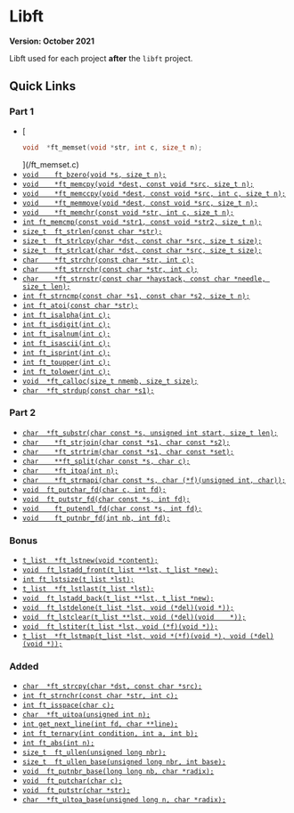# Libft

**Version: October 2021**

Libft used for each project **after** the `libft` project.

## Quick Links

### Part 1

- [
  ```c
  void  *ft_memset(void *str, int c, size_t n);
  ```
  ](/ft_memset.c)
- [`void	ft_bzero(void *s, size_t n);`](/ft_bzero.c)
- [`void	*ft_memcpy(void *dest, const void *src, size_t n);`](/ft_memcpy.c)
- [`void	*ft_memccpy(void *dest, const void *src, int c, size_t n);`](/ft_memccpy.c)
- [`void	*ft_memmove(void *dest, const void *src, size_t n);`](/ft_memmove.c)
- [`void	*ft_memchr(const void *str, int c, size_t n);`](/ft_memchr.c)
- [`int ft_memcmp(const void *str1, const void *str2, size_t n);`](/ft_memcmp.c)
- [`size_t	ft_strlen(const char *str);`](/ft_strlen.c)
- [`size_t	ft_strlcpy(char *dst, const char *src, size_t size);`](/ft_strlcpy.c)
- [`size_t	ft_strlcat(char *dst, const char *src, size_t size);`](/ft_strlcat.c)
- [`char	*ft_strchr(const char *str, int c);`](/ft_strchr.c)
- [`char	*ft_strrchr(const char *str, int c);`](/ft_strrchr.c)
- [`char	*ft_strnstr(const char *haystack, const char *needle, size_t len);`](/ft_strnstr.c)
- [`int ft_strncmp(const char *s1, const char *s2, size_t n);`](/ft_strncmp.c)
- [`int ft_atoi(const char *str);`](/ft_atoi.c)
- [`int ft_isalpha(int c);`](/ft_isalpha.c)
- [`int ft_isdigit(int c);`](/ft_isdigit.c)
- [`int ft_isalnum(int c);`](/ft_isalnum.c)
- [`int ft_isascii(int c);`](/ft_isascii.c)
- [`int ft_isprint(int c);`](/ft_isprint.c)
- [`int ft_toupper(int c);`](/ft_toupper.c)
- [`int ft_tolower(int c);`](/ft_tolower.c)
- [`void  *ft_calloc(size_t nmemb, size_t size);`](/ft_calloc.c)
- [`char  *ft_strdup(const char *s1);`](/ft_strdup.c)

### Part 2

- [`char  *ft_substr(char const *s, unsigned int start, size_t len);`](/ft_substr.c)
- [`char	*ft_strjoin(char const *s1, char const *s2);`](/ft_strjoin.c)
- [`char	*ft_strtrim(char const *s1, char const *set);`](/ft_strtrim.c)
- [`char	**ft_split(char const *s, char c);`](/ft_split.c)
- [`char	*ft_itoa(int n);`](/ft_itoa.c)
- [`char	*ft_strmapi(char const *s, char (*f)(unsigned int, char));`](/ft_strmapi.c)
- [`void  ft_putchar_fd(char c, int fd);`](/ft_putchar_fd.c)
- [`void  ft_putstr_fd(char const *s, int fd);`](/ft_putstr_fd.c)
- [`void	ft_putendl_fd(char const *s, int fd);`](/ft_putendl_fd.c)
- [`void	ft_putnbr_fd(int nb, int fd);`](/ft_putnbr_fd.c)

### Bonus

- [`t_list  *ft_lstnew(void *content);`](/ft_lstnew.c)
- [`void  ft_lstadd_front(t_list **lst, t_list *new);`](/ft_lstadd_front.c)
- [`int ft_lstsize(t_list *lst);`](/ft_lstsize.c)
- [`t_list  *ft_lstlast(t_list *lst);`](/ft_lstlast.c)
- [`void  ft_lstadd_back(t_list **lst, t_list *new);`](/ft_lstadd_back.c)
- [`void  ft_lstdelone(t_list *lst, void (*del)(void *));`](/ft_lstdelone.c)
- [`void  ft_lstclear(t_list **lst, void (*del)(void	*));`](/ft_lstclear.c)
- [`void  ft_lstiter(t_list *lst, void (*f)(void *));`](/ft_lstiter.c)
- [`t_list  *ft_lstmap(t_list *lst, void *(*f)(void *), void (*del)(void *));`](/ft_lstmap.c)

### Added

- [`char  *ft_strcpy(char *dst, const char *src);`](/ft_strcpy.c)
- [`int ft_strnchr(const char *str, int c);`](/ft_strnchr.c)
- [`int ft_isspace(char c);`](/ft_isspace.c)
- [`char  *ft_uitoa(unsigned int n);`](/ft_uitoa.c)
- [`int get_next_line(int fd, char **line);`](/get_next_line.c)
- [`int ft_ternary(int condition, int a, int b);`](/ft_ternary.c)
- [`int ft_abs(int n);`](/ft_abs.c)
- [`size_t  ft_ullen(unsigned long nbr);`](/ft_ullen.c)
- [`size_t  ft_ullen_base(unsigned long nbr, int base);`](/ft_ullen_base.c)
- [`void  ft_putnbr_base(long long nb, char *radix);`](/ft_putnbr_base.c)
- [`void  ft_putchar(char c);`](/ft_putchar.c)
- [`void  ft_putstr(char *str);`](/ft_putstr.c)
- [`char  *ft_ultoa_base(unsigned long n, char *radix);`](/ft_ultoa_base.c)
